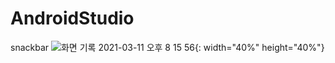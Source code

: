 # AndroidStudio
snackbar
![화면 기록 2021-03-11 오후 8 15 56](https://user-images.githubusercontent.com/59640320/110893241-eba81300-8338-11eb-9165-8126915ddad5.gif){: width="40%" height="40%"}
